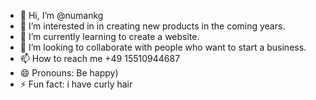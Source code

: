 - 👋 Hi, I’m @numankg
- 👀 I’m interested in in creating new products in the coming years.
- 🌱 I’m currently learning to create a website.
- 💞️ I’m looking to collaborate with people who want to start a business.
- 📫 How to reach me +49 15510944687
- 😄 Pronouns: Be happy)
- ⚡ Fun fact: i have curly hair

<!---
numankg/numankg is a ✨ special ✨ repository because its `README.md` (this file) appears on your GitHub profile.
You can click the Preview link to take a look at your changes.
--->

